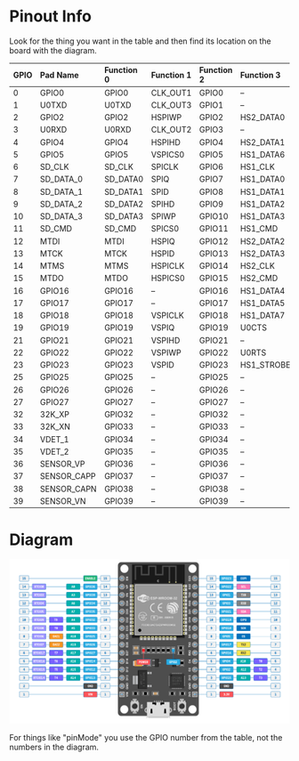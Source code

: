 # Pinout Info

Look for the thing you want in the table and then find its location on the board with the diagram.

| GPIO | Pad Name    | Function 0 | Function 1 | Function 2 | Function 3 | Function 4 | Function 5   | Reset | Notes |
| :--- | :---------- | :--------- | :--------- | :--------- | :--------- | :--------- | :----------- | :---- | :---- |
| 0    | GPIO0       | GPIO0      | CLK_OUT1   | GPIO0      | –          | –          | EMAC_TX_CLK  | 3     | R     |
| 1    | U0TXD       | U0TXD      | CLK_OUT3   | GPIO1      | –          | –          | EMAC_RXD2    | 3     | –     |
| 2    | GPIO2       | GPIO2      | HSPIWP     | GPIO2      | HS2_DATA0  | SD_DATA0   | –            | 2     | R     |
| 3    | U0RXD       | U0RXD      | CLK_OUT2   | GPIO3      | –          | –          | –            | 3     | –     |
| 4    | GPIO4       | GPIO4      | HSPIHD     | GPIO4      | HS2_DATA1  | SD_DATA1   | EMAC_TX_ER   | 2     | R     |
| 5    | GPIO5       | GPIO5      | VSPICS0    | GPIO5      | HS1_DATA6  | –          | EMAC_RX_CLK  | 3     | –     |
| 6    | SD_CLK      | SD_CLK     | SPICLK     | GPIO6      | HS1_CLK    | U1CTS      | –            | 3     | –     |
| 7    | SD_DATA_0   | SD_DATA0   | SPIQ       | GPIO7      | HS1_DATA0  | U2RTS      | –            | 3     | –     |
| 8    | SD_DATA_1   | SD_DATA1   | SPID       | GPIO8      | HS1_DATA1  | U2CTS      | –            | 3     | –     |
| 9    | SD_DATA_2   | SD_DATA2   | SPIHD      | GPIO9      | HS1_DATA2  | U1RXD      | –            | 3     | –     |
| 10   | SD_DATA_3   | SD_DATA3   | SPIWP      | GPIO10     | HS1_DATA3  | U1TXD      | –            | 3     | –     |
| 11   | SD_CMD      | SD_CMD     | SPICS0     | GPIO11     | HS1_CMD    | U1RTS      | –            | 3     | –     |
| 12   | MTDI        | MTDI       | HSPIQ      | GPIO12     | HS2_DATA2  | SD_DATA2   | EMAC_TXD3    | 2     | R     |
| 13   | MTCK        | MTCK       | HSPID      | GPIO13     | HS2_DATA3  | SD_DATA3   | EMAC_RX_ER   | 2     | R     |
| 14   | MTMS        | MTMS       | HSPICLK    | GPIO14     | HS2_CLK    | SD_CLK     | EMAC_TXD2    | 3     | R     |
| 15   | MTDO        | MTDO       | HSPICS0    | GPIO15     | HS2_CMD    | SD_CMD     | EMAC_RXD3    | 3     | R     |
| 16   | GPIO16      | GPIO16     | –          | GPIO16     | HS1_DATA4  | U2RXD      | EMAC_CLK_OUT | 1     | –     |
| 17   | GPIO17      | GPIO17     | –          | GPIO17     | HS1_DATA5  | U2TXD      | EMAC_CLK_180 | 1     | –     |
| 18   | GPIO18      | GPIO18     | VSPICLK    | GPIO18     | HS1_DATA7  | –          | –            | 1     | –     |
| 19   | GPIO19      | GPIO19     | VSPIQ      | GPIO19     | U0CTS      | –          | EMAC_TXD0    | 1     | –     |
| 21   | GPIO21      | GPIO21     | VSPIHD     | GPIO21     | –          | –          | EMAC_TX_EN   | 1     | –     |
| 22   | GPIO22      | GPIO22     | VSPIWP     | GPIO22     | U0RTS      | –          | EMAC_TXD1    | 1     | –     |
| 23   | GPIO23      | GPIO23     | VSPID      | GPIO23     | HS1_STROBE | –          | –            | 1     | –     |
| 25   | GPIO25      | GPIO25     | –          | GPIO25     | –          | –          | EMAC_RXD0    | 0     | R     |
| 26   | GPIO26      | GPIO26     | –          | GPIO26     | –          | –          | EMAC_RXD1    | 0     | R     |
| 27   | GPIO27      | GPIO27     | –          | GPIO27     | –          | –          | EMAC_RX_DV   | 0     | R     |
| 32   | 32K_XP      | GPIO32     | –          | GPIO32     | –          | –          | –            | 0     | R     |
| 33   | 32K_XN      | GPIO33     | –          | GPIO33     | –          | –          | –            | 0     | R     |
| 34   | VDET_1      | GPIO34     | –          | GPIO34     | –          | –          | –            | 0     | R, I  |
| 35   | VDET_2      | GPIO35     | –          | GPIO35     | –          | –          | –            | 0     | R, I  |
| 36   | SENSOR_VP   | GPIO36     | –          | GPIO36     | –          | –          | –            | 0     | R, I  |
| 37   | SENSOR_CAPP | GPIO37     | –          | GPIO37     | –          | –          | –            | 0     | R, I  |
| 38   | SENSOR_CAPN | GPIO38     | –          | GPIO38     | –          | –          | –            | 0     | R, I  |
| 39   | SENSOR_VN   | GPIO39     | –          | GPIO39     | –          | –          | –            | 0     | R, I  |

# Diagram

<img src="./Img/PinOut.png" alt="Pin out diagram for the esp32 devkit v1 board."/>

For things like "pinMode" you use the GPIO number from the table, not the numbers in the diagram. 